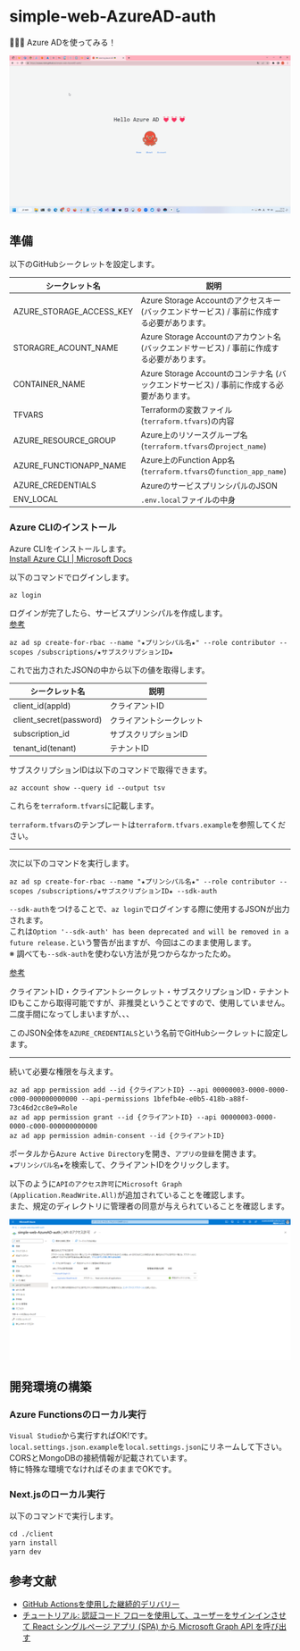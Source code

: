# simple-web-AzureAD-auth

🌻🌻🌻 Azure ADを使ってみる！  

![成果物](./docs/img/fruit.gif)  

## 準備

以下のGitHubシークレットを設定します。  

| シークレット名 | 説明 |
| --- | --- |
| AZURE_STORAGE_ACCESS_KEY | Azure Storage Accountのアクセスキー (バックエンドサービス) / 事前に作成する必要があります。 |
| STORAGRE_ACOUNT_NAME | Azure Storage Accountのアカウント名 (バックエンドサービス) / 事前に作成する必要があります。 |
| CONTAINER_NAME | Azure Storage Accountのコンテナ名 (バックエンドサービス) / 事前に作成する必要があります。 |
| TFVARS | Terraformの変数ファイル(`terraform.tfvars`)の内容 |
| AZURE_RESOURCE_GROUP | Azure上のリソースグループ名 (`terraform.tfvars`の`project_name`) |
| AZURE_FUNCTIONAPP_NAME | Azure上のFunction App名 (`terraform.tfvars`の`function_app_name`) |
| AZURE_CREDENTIALS | AzureのサービスプリンシパルのJSON |
| ENV_LOCAL | `.env.local`ファイルの中身 |

### Azure CLIのインストール

Azure CLIをインストールします。  
[Install Azure CLI | Microsoft Docs](https://docs.microsoft.com/ja-jp/cli/azure/install-azure-cli)  

以下のコマンドでログインします。  

```shell
az login
```

ログインが完了したら、サービスプリンシパルを作成します。  
[参考](https://github.com/marketplace/actions/azure-cli-action#configure-azure-credentials-as-github-secret)  

```shell
az ad sp create-for-rbac --name "★プリンシパル名★" --role contributor --scopes /subscriptions/★サブスクリプションID★
```

これで出力されたJSONの中から以下の値を取得します。  

| シークレット名 | 説明 |
| --- | --- |
| client_id(appId) | クライアントID |
| client_secret(password) | クライアントシークレット |
| subscription_id | サブスクリプションID |
| tenant_id(tenant) | テナントID |

サブスクリプションIDは以下のコマンドで取得できます。  

```shell
az account show --query id --output tsv
```

これらを`terraform.tfvars`に記載します。  

`terraform.tfvars`のテンプレートは`terraform.tfvars.example`を参照してください。  

---

次に以下のコマンドを実行します。  

```shell
az ad sp create-for-rbac --name "★プリンシパル名★" --role contributor --scopes /subscriptions/★サブスクリプションID★ --sdk-auth
```

`--sdk-auth`をつけることで、`az login`でログインする際に使用するJSONが出力されます。  
これは`Option '--sdk-auth' has been deprecated and will be removed in a future release.`という警告が出ますが、今回はこのまま使用します。  
※ 調べても`--sdk-auth`を使わない方法が見つからなかったため。  

[参考](https://github.com/Azure/actions-workflow-samples/blob/master/assets/create-secrets-for-GitHub-workflows.md)  

クライアントID・クライアントシークレット・サブスクリプションID・テナントIDもここから取得可能ですが、非推奨ということですので、使用していません。  
二度手間になってしまいますが、、、  

このJSON全体を`AZURE_CREDENTIALS`という名前でGitHubシークレットに設定します。  

---

続いて必要な権限を与えます。  

```shell
az ad app permission add --id {クライアントID} --api 00000003-0000-0000-c000-000000000000 --api-permissions 1bfefb4e-e0b5-418b-a88f-73c46d2cc8e9=Role
az ad app permission grant --id {クライアントID} --api 00000003-0000-0000-c000-000000000000
az ad app permission admin-consent --id {クライアントID}
```

ポータルから`Azure Active Directory`を開き、`アプリの登録`を開きます。  
`★プリンシパル名★`を検索して、クライアントIDをクリックします。  

以下のように`APIのアクセス許可`に`Microsoft Graph (Application.ReadWrite.All)`が追加されていることを確認します。  
また、規定のディレクトリに管理者の同意が与えられていることを確認します。  

![APiのアクセス許可](./docs/img/api-access-auth.png)  

## 開発環境の構築

### Azure Functionsのローカル実行

`Visual Studio`から実行すればOK!です。  
`local.settings.json.example`を`local.settings.json`にリネームして下さい。  
CORSとMongoDBの接続情報が記載されています。  
特に特殊な環境でなければそのままでOKです。  

### Next.jsのローカル実行

以下のコマンドで実行します。  

```shell
cd ./client
yarn install
yarn dev
```

## 参考文献

- [GitHub Actionsを使用した継続的デリバリー](https://learn.microsoft.com/ja-jp/azure/azure-functions/functions-how-to-github-actions?tabs=dotnet)
- [チュートリアル: 認証コード フローを使用して、ユーザーをサインインさせて React シングルページ アプリ (SPA) から Microsoft Graph API を呼び出す](https://learn.microsoft.com/ja-jp/azure/active-directory/develop/tutorial-v2-react)
